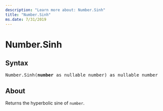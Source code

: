 ```yaml
---
description: "Learn more about: Number.Sinh"
title: "Number.Sinh"
ms.date: 7/31/2019
---
```

# Number.Sinh

## Syntax

<pre>
Number.Sinh(<b>number</b> as nullable number) as nullable number
</pre>
  
## About  
Returns the hyperbolic sine of `number`.
